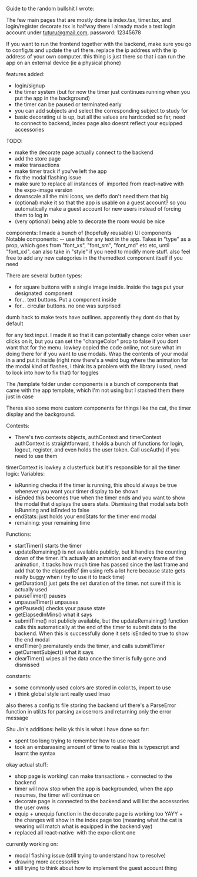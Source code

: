 Guide to the random bullshit I wrote: 

The few main pages that are mostly done is index.tsx, timer.tsx, and login/register
decorate.tsx is halfway there
I already made a test login account under tuturu@gmail.com, password: 12345678

If you want to run the frontend together with the backend, make sure you go to config.ts and update the url there. replace the ip address with the ip address of your own computer. this thing is just there so that i can run the app on an external device (ie a physical phone)

features added: 
- login/signup
- the timer system (but for now the timer just continues running when you put the app in the background)
- the timer can be paused or terminated early 
- you can add subjects and select the corresponding subject to study for 
- basic decorating ui is up, but all the values are hardcoded so far, need to connect to backend, index page also doesnt reflect your equipped accessories

TODO: 
- make the decorate page actually connect to the backend
- add the store page
- make transactions
- make timer track if you've left the app
- fix the modal flashing issue 
- make sure to replace all instances of <Image> imported from react-native with the expo-image version
- downscale all the mini icons, we deffo don't need them that big 
- (optional) make it so that the app is usable on a guest account? so you automatically make a guest account for new users instead of forcing them to log in 
- (very optional) being able to decorate the room would be nice 

components: 
I made a bunch of (hopefully reusable) UI components
Notable components: 
<ThemedText> -- use this for any text in the app. Takes in "type" as a prop, which goes from "font_xs", "font_sm", "font_md" etc etc, until "font_xxl". can also take in "style" if you need to modify more stuff. also feel free to add any new categories in the themedtext component itself if you need 

There are several button types: 
- <IconButton> for square buttons with a single image inside. Inside the tags put your designated <Image> component 
- <TextButton> for... text buttons. Put a <ThemedText> component inside
- <CircularButton> for... circular buttons. no one was surprised 

<TextOutline> dumb hack to make texts have outlines. apparently they dont do that by default

<StyledTextInput> for any text input. I made it so that it can potentially change color when user clicks on it, but you can set the "changeColor" prop to false if you dont want that 
<Dropdown> for the menu. lowkey copied the code online, not sure what im doing there 
<ThemedModal> for if you want to use modals. Wrap the contents of your modal in a <View> and put it inside (right now there's a weird bug where the animation for the modal kind of flashes, i think its a problem with the library i used, need to look into how to fix that)
<Toggle> for toggles 

The /template folder under components is a bunch of components that came with the app template, which I'm not using but I stashed them there just in case 

Theres also some more custom components for things like the cat, the timer display and the background.

Contexts: 
- There's two contexts objects, authContext and timerContext 
authContext is straightforward, it holds a bunch of functions for login, logout, register, and even holds the user token. Call useAuth() if you need to use them 

timerContext is lowkey a clusterfuck but it's responsible for all the timer logic: 
Variables: 
- isRunning checks if the timer is running, this should always be true whenever you want your timer display to be shown
- isEnded this becomes true when the timer ends and you want to show the modal that displays the users stats. Dismissing that modal sets both isRunning and isEnded to false
- endStats: just holds your endStats for the timer end modal
- remaining: your remaining time 

Functions:
- startTimer() starts the timer 
- updateRemaining() is not available publicly, but it handles the counting down of the timer. it's actually an animation and at every frame of the animation, it tracks how much time has passed since the last frame and add that to the elapsedRef (im using refs a lot here because state gets really buggy when i try to use it to track time)
- getDuration() just gets the set duration of the timer. not sure if this is actually used
- pauseTimer() pauses
- unpauseTimer() unpauses
- getPaused() checks your pause state
- getElapsedInMins() what it says
- submitTime() not publicly available, but the updateRemaining() function calls this automatically at the end of the timer to submit data to the backend. When this is successfully done it sets isEnded to true to show the end modal
- endTimer() prematurely ends the timer, and calls submitTimer
- getCurrentSubject() what it says
- clearTimer() wipes all the data once the timer is fully gone and dismissed 

constants: 
- some commonly used colors are stored in color.ts, import to use 
- i think global style isnt really used lmao 

also theres a config.ts file storing the backend url 
there's a ParseError function in util.ts for parsing axioserrors and returning only the error message




Shu Jin's additions: 
hello yk this is what i have done so far: 
- spent too long trying to remember how to use react 
- took an embarassing amount of time to realise this is typescript and learnt the syntax

okay actual stuff:
- shop page is working! can make transactions + connected to the backend 
- timer will now stop when the app is backgrounded, when the app resumes, the timer will continue on 
- decorate page is connected to the backend and will list the accessories the user owns 
- equip + unequip function in the decorate page is working too YAYY + the changes will show in the index page too (meaning what the cat is wearing will match what is equipped in the backend yay)
- replaced all react-native <Image> with the expo-client one 

currently working on: 
- modal flashing issue (still trying to understand how to resolve)
- drawing more accessories 
- still trying to think about how to implement the guest account thing 